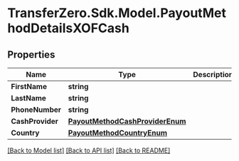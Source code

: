
# TransferZero.Sdk.Model.PayoutMethodDetailsXOFCash

## Properties

Name | Type | Description | Notes
------------ | ------------- | ------------- | -------------
**FirstName** | **string** |  | 
**LastName** | **string** |  | 
**PhoneNumber** | **string** |  | 
**CashProvider** | [**PayoutMethodCashProviderEnum**](PayoutMethodCashProviderEnum.md) |  | 
**Country** | [**PayoutMethodCountryEnum**](PayoutMethodCountryEnum.md) |  | [optional] 

[[Back to Model list]](../README.md#documentation-for-models)
[[Back to API list]](../README.md#documentation-for-api-endpoints)
[[Back to README]](../README.md)

